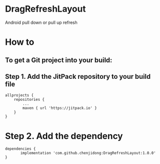 # DragRefreshLayout
Android pull down or pull up refresh


# How to
## To get a Git project into your build:

## Step 1. Add the JitPack repository to your build file

	allprojects {
		repositories {
			...
			maven { url 'https://jitpack.io' }
		}
	}
# Step 2. Add the dependency

	dependencies {
	       implementation 'com.github.chenjidong:DragRefreshLayout:1.0.0'
	}
